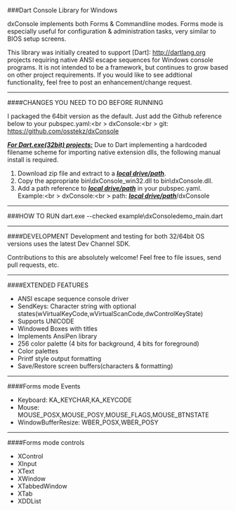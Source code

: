 
###Dart Console Library for Windows

dxConsole implements both Forms & Commandline modes. Forms mode is especially useful for configuration & administration tasks, very similar to BIOS setup screens.

This library was initially created to support [Dart]: http://dartlang.org projects requiring native ANSI escape sequences for Windows console programs. It is not intended to be a framework, but continues to grow based on other project requirements. If you would like to see addtional functionality, feel free to post an enhancement/change request.

------------------------------------
####CHANGES YOU NEED TO DO BEFORE RUNNING

I packaged the 64bit version as the default.
Just add the Github reference below to your pubspec.yaml:<br \>
  dxConsole:<br \>
     git: https://github.com/osstekz/dxConsole

<b><u><i>For Dart.exe(32bit) projects:</i></u></b>
Due to Dart implementing a hardcoded filename scheme for importing native extension dlls, the following manual install is required.
   
  1. Download zip file and extract to a <b><u><i>local drive/path</i></u></b>.
  2. Copy the appropriate bin\dxConsole_win32.dll to bin\dxConsole.dll.
  3. Add a path reference to <b><u><i>local drive/path</i></u></b> in your pubspec.yaml. Example:<br \>
  		dxConsole:<br \>
  		   path: <b><u><i>local drive/path</i></u></b>/dxConsole
	
------------------------------------
###HOW TO RUN
dart.exe --checked  example\dxConsoledemo_main.dart
 
------------------------------------
####DEVELOPMENT
Development and testing for both 32/64bit OS versions uses the latest Dev Channel SDK.  

Contributions to this are absolutely welcome! Feel free to file issues, send pull requests, etc.
 
------------------------------------
####EXTENDED FEATURES
- ANSI escape sequence console driver
- SendKeys: Character string with optional states(wVirtualKeyCode,wVirtualScanCode,dwControlKeyState)
- Supports UNICODE
- Windowed Boxes with titles
- Implements AnsiPen library
- 256 color palette (4 bits for background, 4 bits for foreground)
- Color palettes
- Printf style output formatting
- Save/Restore screen buffers(characters & formatting)

------------------------------------
####Forms mode Events
- Keyboard: KA_KEYCHAR,KA_KEYCODE
- Mouse: MOUSE_POSX,MOUSE_POSY,MOUSE_FLAGS,MOUSE_BTNSTATE
- WindowBufferResize: WBER_POSX,WBER_POSY

------------------------------------
####Forms mode controls
- XControl
- XInput
- XText
- XWindow
- XTabbedWindow
- XTab
- XDDList
